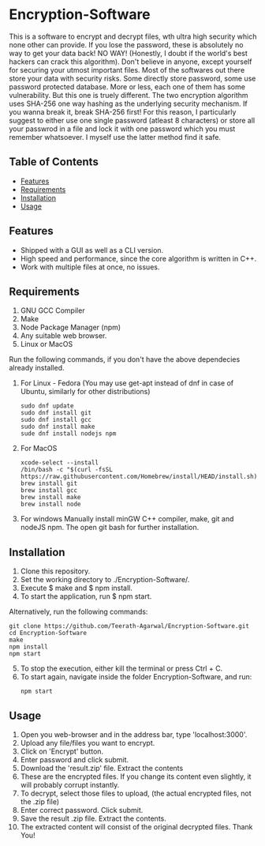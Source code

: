 # Encryption-Software
This is a software to encrypt and decrypt files, wth ultra high security which none other can provide. If you lose the password, these is absolutely no way to get your data back! NO WAY! (Honestly, I doubt if the world's best hackers can crack this algorithm).
Don't believe in anyone, except yourself for securing your utmost important files. Most of the softwares out there store your data with security risks. Some directly store password, some use password protected database. More or less, each one of them has some vulnerability.
But this one is truely different. The two encryption algorithm uses SHA-256 one way hashing as the underlying security mechanism. If you wanna break it, break SHA-256 first!
For this reason, I particularly suggest to either use one single password (atleast 8 characters) or store all your passwrod in a file and lock it with one password which you must remember whatsoever. I myself use the latter method find it safe.

## Table of Contents

- [Features](#features)
- [Requirements](#requirements)
- [Installation](#installation)
- [Usage](#usage)

## Features

- Shipped with a GUI as well as a CLI version.
- High speed and performance, since the core algorithm is written in C++.
- Work with multiple files at once, no issues.

## Requirements

1. GNU GCC Compiler
2. Make
4. Node Package Manager (npm)
5. Any suitable web browser.
6. Linux or MacOS

Run the following commands, if you don't have the above dependecies already installed.
1. For Linux - Fedora (You may use get-apt instead of dnf in case of Ubuntu, similarly for other distributions) 
   ```shell
   sudo dnf update
   sudo dnf install git
   sudo dnf install gcc
   sudo dnf install make
   sude dnf install nodejs npm
   ```
2. For MacOS
   ```shell
   xcode-select --install
   /bin/bash -c "$(curl -fsSL https://raw.githubusercontent.com/Homebrew/install/HEAD/install.sh)"
   brew install git
   brew install gcc
   brew install make
   brew install node
   ```
3. For windows
   Manually install minGW C++ compiler, make, git and nodeJS npm.
   The open git bash for further installation.

   
## Installation

1. Clone this repository.
2. Set the working directory to ./Encryption-Software/.
3. Execute $ make and $ npm install.
4. To start the application, run $ npm start.

  Alternatively, run the following commands:
  ```shell
  git clone https://github.com/Teerath-Agarwal/Encryption-Software.git
  cd Encryption-Software
  make
  npm install
  npm start
  ```

5. To stop the execution, either kill the terminal or press Ctrl + C.
6. To start again, navigate inside the folder Encryption-Software, and run:
   ```shell
   npm start
   ```

## Usage

1. Open you web-browser and in the address bar, type 'localhost:3000'.
2. Upload any file/files you want to encrypt.
3. Click on 'Encrypt' button.
4. Enter password and click submit.
5. Download the 'result.zip' file. Extract the contents
6. These are the encrypted files. If you change its content even slightly, it will probably corrupt instantly.
7. To decrypt, select those files to upload, (the actual encrypted files, not the .zip file)
8. Enter correct password. Click submit.
9. Save the result .zip file. Extract the contents.
10. The extracted content will consist of the original decrypted files. Thank You!
